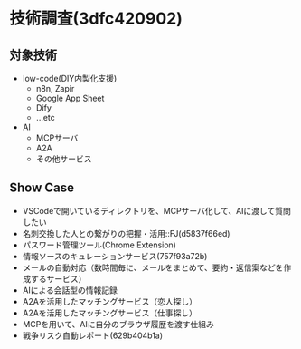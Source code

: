 # 技術調査(3dfc420902)

## 対象技術
- low-code(DIY内製化支援)
  - n8n, Zapir
  - Google App Sheet
  - Dify
  - ...etc
- AI
  - MCPサーバ
  - A2A
  - その他サービス

## Show Case
- VSCodeで開いているディレクトリを、MCPサーバ化して、AIに渡して質問したい
- 名刺交換した人との繋がりの把握・活用::FJ(d5837f66ed)
- パスワード管理ツール(Chrome Extension)
- 情報ソースのキュレーションサービス(757f93a72b)
- メールの自動対応（数時間毎に、メールをまとめて、要約・返信案などを作成するサービス）
- AIによる会話型の情報記録
- A2Aを活用したマッチングサービス（恋人探し）
- A2Aを活用したマッチングサービス（仕事探し）
- MCPを用いて、AIに自分のブラウザ履歴を渡す仕組み
- 戦争リスク自動レポート(629b404b1a)

